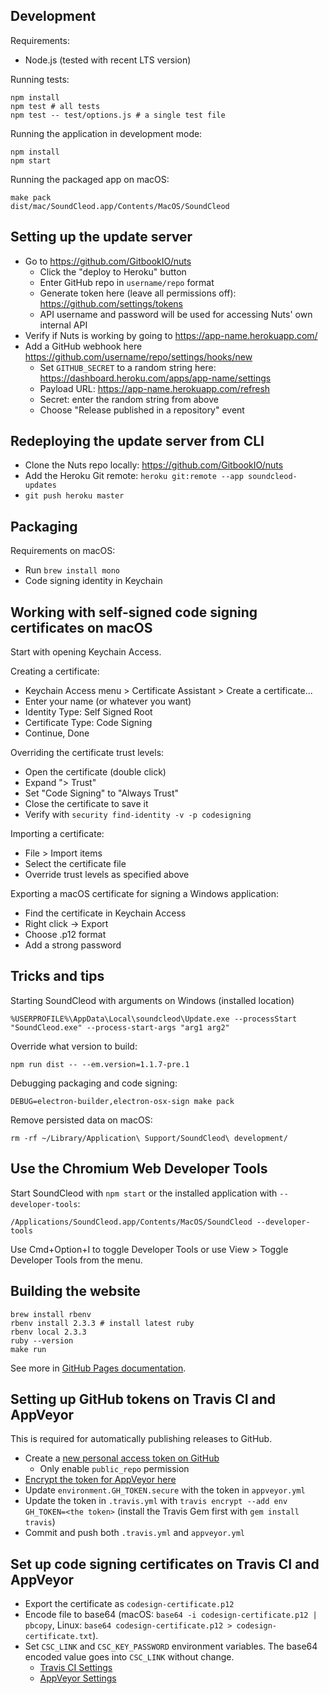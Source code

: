 ## Development

Requirements:

- Node.js (tested with recent LTS version)

Running tests:

    npm install
    npm test # all tests
    npm test -- test/options.js # a single test file

Running the application in development mode:

    npm install
    npm start

Running the packaged app on macOS:

    make pack
    dist/mac/SoundCleod.app/Contents/MacOS/SoundCleod

## Setting up the update server

- Go to https://github.com/GitbookIO/nuts
  - Click the "deploy to Heroku" button
  - Enter GitHub repo in `username/repo` format
  - Generate token here (leave all permissions off): https://github.com/settings/tokens
  - API username and password will be used for accessing Nuts' own internal API
- Verify if Nuts is working by going to https://app-name.herokuapp.com/
- Add a GitHub webhook here https://github.com/username/repo/settings/hooks/new
  - Set `GITHUB_SECRET` to a random string here: https://dashboard.heroku.com/apps/app-name/settings
  - Payload URL: https://app-name.herokuapp.com/refresh
  - Secret: enter the random string from above
  - Choose "Release published in a repository" event

## Redeploying the update server from CLI


- Clone the Nuts repo locally: https://github.com/GitbookIO/nuts
- Add the Heroku Git remote: `heroku git:remote --app soundcleod-updates`
- `git push heroku master`

## Packaging

Requirements on macOS:

- Run `brew install mono`
- Code signing identity in Keychain

## Working with self-signed code signing certificates on macOS

Start with opening Keychain Access.

Creating a certificate:

- Keychain Access menu > Certificate Assistant > Create a certificate...
- Enter your name (or whatever you want)
- Identity Type: Self Signed Root
- Certificate Type: Code Signing
- Continue, Done

Overriding the certificate trust levels:

- Open the certificate (double click)
- Expand "> Trust"
- Set "Code Signing" to "Always Trust"
- Close the certificate to save it
- Verify with `security find-identity -v -p codesigning`

Importing a certificate:

- File > Import items
- Select the certificate file
- Override trust levels as specified above

Exporting a macOS certificate for signing a Windows application:

- Find the certificate in Keychain Access
- Right click -> Export
- Choose .p12 format
- Add a strong password

## Tricks and tips

Starting SoundCleod with arguments on Windows (installed location)

    %USERPROFILE%\AppData\Local\soundcleod\Update.exe --processStart "SoundCleod.exe" --process-start-args "arg1 arg2"

Override what version to build:

    npm run dist -- --em.version=1.1.7-pre.1

Debugging packaging and code signing:

    DEBUG=electron-builder,electron-osx-sign make pack

Remove persisted data on macOS:

    rm -rf ~/Library/Application\ Support/SoundCleod\ development/
    
## Use the Chromium Web Developer Tools

Start SoundCleod with `npm start` or the installed application with `--developer-tools`:

    /Applications/SoundCleod.app/Contents/MacOS/SoundCleod --developer-tools
    
Use Cmd+Option+I to toggle Developer Tools or use  View > Toggle Developer Tools from the menu.

## Building the website

    brew install rbenv
    rbenv install 2.3.3 # install latest ruby
    rbenv local 2.3.3
    ruby --version
    make run

See more in [GitHub Pages
documentation](https://help.github.com/articles/setting-up-your-github-pages-site-locally-with-jekyll/).

## Setting up GitHub tokens on Travis CI and AppVeyor

This is required for automatically publishing releases to GitHub.

- Create a [new personal access token on GitHub](https://github.com/settings/tokens)
    - Only enable `public_repo` permission
- [Encrypt the token for AppVeyor here](https://ci.appveyor.com/tools/encrypt)
- Update `environment.GH_TOKEN.secure` with the token in `appveyor.yml`
- Update the token in `.travis.yml` with `travis encrypt --add env GH_TOKEN=<the token>` (install the Travis Gem first with `gem install travis`)
- Commit and push both `.travis.yml` and `appveyor.yml`

## Set up code signing certificates on Travis CI and AppVeyor

- Export the certificate as `codesign-certificate.p12`
- Encode file to base64 (macOS: `base64 -i codesign-certificate.p12 | pbcopy`, Linux: `base64 codesign-certificate.p12 >
  codesign-certificate.txt`).
- Set `CSC_LINK` and `CSC_KEY_PASSWORD` environment variables. The base64 encoded value goes into `CSC_LINK` without change.
  - [Travis CI Settings](https://travis-ci.org/salomvary/soundcleod/settings)
  - [AppVeyor Settings](https://ci.appveyor.com/project/salomvary/soundcleod/settings/environment)
